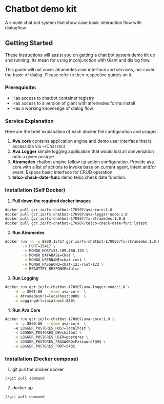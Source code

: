 # Chatbot demo kit
A simple chat bot system that show case basic interaction flow with dialogflow.


## Getting Started
These instructions will assist you on getting a chat bot system demo kit up and running.
Its mean for using inconjunction with Giant and dialog flow.

This guide will not cover atramedes user interface and services, nor cover the basic of 
dialog. Please refer to their respective guides on it.



### Prerequisite:
- Has access to chatbot container registry
- Has access to a version of giant with atremedes forms install
- Has a working knowledge of dialog flow


### Service Explanation
Here are the brief explanation of each docker file configuration and usages.

1. **Ava.core** contains application engine and demo user interface that is accessible via ~/Chat rout
2. **Ava.Logger** simple logging application that would lost all conversation onto a given postgre
3. **Atramedes** chatbot engine follow up action configuration. Provide ava core with a list of actions to invoke 
base on current agent, intent and/or event. Expose basic interface for CRUD operation 
4. **telco-check-date-func** demo telco check date function. 

### Installation (Self Docker)
1. **Pull down the required docker images**
```bash
docker pull gcr.io/fx-chatbot-170907/ava-core:1.0
docker pull gcr.io/fx-chatbot-170907/ava-logger-node:1.0
docker pull gcr.io/fx-chatbot-170907/fx-atramedes:1.0.0
docker pull gcr.io/fx-chatbot-170907/telco-check-date-func:latest
```

2. **Run Atramedes**
```bash
docker run -d -p 8800:15417 gcr.io/fx-chatbot-170907/fx-atramedes:1.0.0 --name atramedes \
        -e PORT=15417 \
        -e MONGO_HOST=35.185.188.120 \
        -e MONGO_DATABASE=Chat \
        -e MONGO_USERNAME=chat-root \
        -e MONGO_PASSWORD=chat-123-root-123 \
        -e BEAUTIFY_RESPONSE=false
```
3. **Run Logging**
```bash
docker run gcr.io/fx-chatbot-170907/ava-logger-node:1.0 \
    -d -p 8801:80  --name ava-core  \
    -e AtramedesUrl=localhost:8800  \
    -e LoggingUrl=localhost:8801
```

4. **Run Ava Core**
```bash
docker run gcr.io/fx-chatbot-170907/ava-core:1.0 \
    -d -p 8800:80  --name ava-core  \    
    -e LOGGER_POSTGRES_HOST=localhost \
    -e LOGGER_POSTGRES_DB=chatbot \
    -e LOGGER_POSTGRES_USER=postgres \
    -e LOGGER_POSTGRES_PASSWORD=Password!@#$ \
    -e LOGGER_POSTGRES_PORT=5432 
```



### Installation (Docker compose)
1. git pull the docker docker
```bash
//git pull command
```

2. docker up
```bash
//git pull command
```